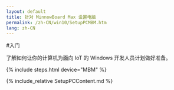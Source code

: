 ```yaml
---
layout: default
title: 针对 MinnowBoard Max 设置电脑
permalink: /zh-CN/win10/SetupPCMBM.htm
lang: zh-CN
---
```


#入门

了解如何让你的计算机为面向 IoT 的 Windows 开发人员计划做好准备。

{% include steps.html device="MBM" %}

{% include_relative SetupPCContent.md %}
